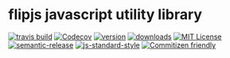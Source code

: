 # flipjs javascript utility library
[![travis build](https://img.shields.io/travis/flipjs/flipjs.svg?style=flat-square)](https://travis-ci.org/flipjs/flipjs)
[![Codecov](https://img.shields.io/codecov/c/github/flipjs/flipjs.svg)](https://codecov.io/github/flipjs/flipjs)
[![version](https://img.shields.io/npm/v/flipjs.svg?style=flat-square)](http://npm.im/flipjs)
[![downloads](https://img.shields.io/npm/dm/flipjs.svg?style=flat-square)](http://npm-stat.com/charts.html?package=flipjs&from=2016-03-16)
[![MIT License](https://img.shields.io/npm/l/flipjs.svg?style=flat-square)](http://opensource.org/licenses/MIT)
[![semantic-release](https://img.shields.io/badge/%20%20%F0%9F%93%A6%F0%9F%9A%80-semantic--release-e10079.svg?style=flat-square)](https://github.com/semantic-release/semantic-release)
[![js-standard-style](https://img.shields.io/badge/code%20style-standard-brightgreen.svg?style=flat-square)](https://github.com/feross/standard)
[![Commitizen friendly](https://img.shields.io/badge/commitizen-friendly-brightgreen.svg?style=flat-square)](http://commitizen.github.io/cz-cli/)

